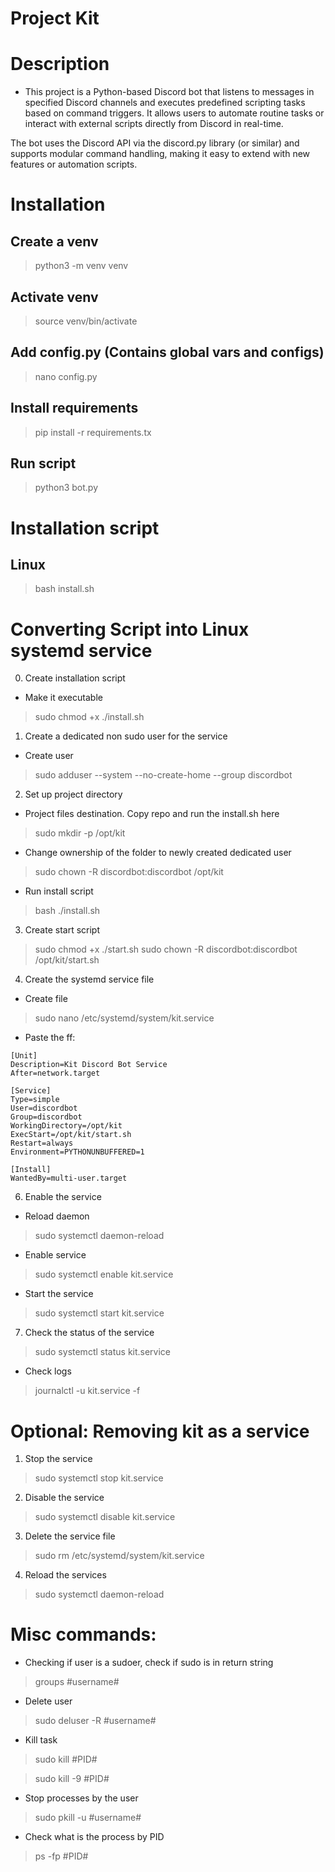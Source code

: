 # Project Kit


# Description
- This project is a Python-based Discord bot that listens to messages in specified Discord channels and executes predefined scripting tasks based on command triggers. It allows users to automate routine tasks or interact with external scripts directly from Discord in real-time.

The bot uses the Discord API via the discord.py library (or similar) and supports modular command handling, making it easy to extend with new features or automation scripts.


# Installation

## Create a venv
> python3 -m venv venv

## Activate venv
> source venv/bin/activate

## Add config.py (Contains global vars and configs)
> nano config.py

## Install requirements 
> pip install -r requirements.tx

## Run script
> python3 bot.py


# Installation script

## Linux
> bash install.sh



# Converting Script into Linux systemd service

0. Create installation script

- Make it executable 
> sudo chmod +x ./install.sh


1. Create a dedicated non sudo user for the service

- Create user
> sudo adduser --system --no-create-home --group discordbot

2. Set up project directory

- Project files destination. Copy repo and run the install.sh here
> sudo mkdir -p /opt/kit

- Change ownership of the folder to newly created dedicated user
> sudo chown -R discordbot:discordbot /opt/kit

- Run install script
> bash ./install.sh

3. Create start script
> sudo chmod +x ./start.sh
> sudo chown -R discordbot:discordbot /opt/kit/start.sh

4. Create the systemd service file
- Create file
> sudo nano /etc/systemd/system/kit.service


- Paste the ff:
```
[Unit]
Description=Kit Discord Bot Service
After=network.target

[Service]
Type=simple
User=discordbot
Group=discordbot
WorkingDirectory=/opt/kit
ExecStart=/opt/kit/start.sh
Restart=always
Environment=PYTHONUNBUFFERED=1

[Install]
WantedBy=multi-user.target

```

6. Enable the service

- Reload daemon
> sudo systemctl daemon-reload

- Enable service
> sudo systemctl enable kit.service

- Start the service
> sudo systemctl start kit.service


7. Check the status of the service

> sudo systemctl status kit.service

- Check logs
> journalctl -u kit.service -f



# Optional: Removing kit as a service

1. Stop the service
> sudo systemctl stop kit.service

2. Disable the service
> sudo systemctl disable kit.service

3. Delete the service file
> sudo rm /etc/systemd/system/kit.service

4. Reload the services
> sudo systemctl daemon-reload


# Misc commands: 

- Checking if user is a sudoer, check if sudo is in return string
> groups #username#

- Delete user
> sudo deluser -R #username#

- Kill task
> sudo kill #PID#

> sudo kill -9 #PID#

- Stop processes by the user
> sudo pkill -u #username#

- Check what is the process by PID
> ps -fp #PID#